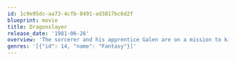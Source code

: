 ```yaml
---
id: 1c9e95dc-aa73-4cfb-8491-ad3817bc6d2f
blueprint: movie
title: Dragonslayer
release_date: '1981-06-26'
overview: 'The sorcerer and his apprentice Galen are on a mission to kill an evil dragon in order to save the King’s daughter from being sacrificed in accordance to a pact that the King himself made with the dragon to protect his kingdom. A fantasy film from Disney Studios that exhausted all possible visual effects of the time.'
genres: '[{"id": 14, "name": "Fantasy"}]'
---
```

